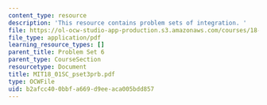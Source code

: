 ```yaml
---
content_type: resource
description: 'This resource contains problem sets of integration. '
file: https://ol-ocw-studio-app-production.s3.amazonaws.com/courses/18-01sc-single-variable-calculus-fall-2010/b2afcc400bbfa669d9eeaca005bdd857_MIT18_01SC_pset3prb.pdf
file_type: application/pdf
learning_resource_types: []
parent_title: Problem Set 6
parent_type: CourseSection
resourcetype: Document
title: MIT18_01SC_pset3prb.pdf
type: OCWFile
uid: b2afcc40-0bbf-a669-d9ee-aca005bdd857
---
```

